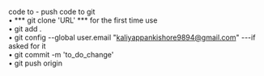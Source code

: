 code to - push code to git  
•	*** git clone 'URL' *** for the first time use  
•	git add .  
•	git config --global user.email "kaliyappankishore9894@gmail.com" ---if asked for it  
•	git commit -m 'to_do_change'  
•	git push origin  
